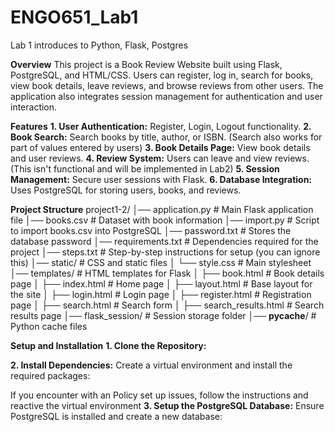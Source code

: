 # ENGO651_Lab1
Lab 1 introduces to Python, Flask, Postgres

**Overview**
This project is a Book Review Website built using Flask, PostgreSQL, and HTML/CSS. Users can register, log in, search for books, view book details, leave reviews, and browse reviews from other users. The application also integrates session management for authentication and user interaction.

**Features**
**1. User Authentication:** Register, Login, Logout functionality.
**2. Book Search:** Search books by title, author, or ISBN. (Search also works for part of values entered by users)
**3. Book Details Page:** View book details and user reviews.
**4. Review System:** Users can leave and view reviews. (This isn't functional and will be implemented in Lab2)
**5. Session Management:** Secure user sessions with Flask.
**6. Database Integration:** Uses PostgreSQL for storing users, books, and reviews.

**Project Structure**
project1-2/
│── application.py       # Main Flask application file
│── books.csv            # Dataset with book information
│── import.py            # Script to import books.csv into PostgreSQL
│── password.txt         # Stores the database password
│── requirements.txt     # Dependencies required for the project
│── steps.txt            # Step-by-step instructions for setup (you can ignore this)
│── static/              # CSS and static files
│   └── style.css        # Main stylesheet
│── templates/           # HTML templates for Flask
│   ├── book.html        # Book details page
│   ├── index.html       # Home page
│   ├── layout.html      # Base layout for the site
│   ├── login.html       # Login page
│   ├── register.html    # Registration page
│   ├── search.html      # Search form
│   ├── search_results.html  # Search results page
│── flask_session/       # Session storage folder
│── __pycache__/         # Python cache files

**Setup and Installation**
**1. Clone the Repository:** 


**2. Install Dependencies:** Create a virtual environment and install the required packages:

If you encounter with an Policy set up issues, follow the instructions and reactive the virtual environment
**3. Setup the PostgreSQL Database:** Ensure PostgreSQL is installed and create a new database:









